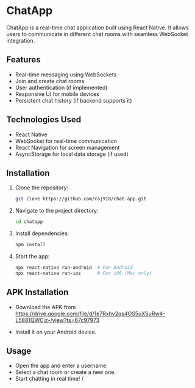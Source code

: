 # ChatApp

ChatApp is a real-time chat application built using React Native. It allows users to communicate in different chat rooms with seamless WebSocket integration.

## Features
- Real-time messaging using WebSockets
- Join and create chat rooms
- User authentication (if implemented)
- Responsive UI for mobile devices
- Persistent chat history (if backend supports it)

## Technologies Used
- React Native
- WebSocket for real-time communication
- React Navigation for screen management
- AsyncStorage for local data storage (if used)

## Installation
1. Clone the repository:
   ```sh
   git clone https://github.com/raj918/chat-app.git
   ```
2. Navigate to the project directory:
   ```sh
   cd chatapp
   ```
3. Install dependencies:
   ```sh
   npm install
   ```
4. Start the app:
   ```sh
   npx react-native run-android  # For Android
   npx react-native run-ios      # For iOS (Mac only)
   ```

## APK Installation

- Download the  APK from https://drive.google.com/file/d/1e7Rxhv2qs4OS5uXSuRw4-L5881QWCjz-/view?ts=67c97973

- Install it on your Android device.

## Usage
- Open the app and enter a username.
- Select a chat room or create a new one.
- Start chatting in real time!
/
